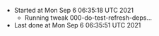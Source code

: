   - Started at Mon Sep  6 06:35:18 UTC 2021
    - Running tweak 000-do-test-refresh-deps...
  - Last done at Mon Sep  6 06:35:51 UTC 2021
